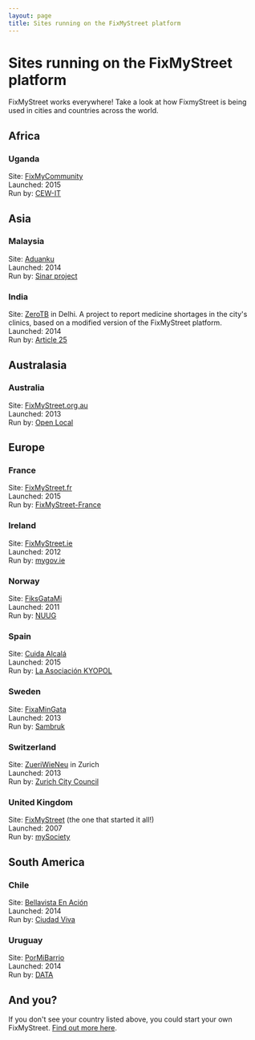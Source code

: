 ```yaml
---
layout: page
title: Sites running on the FixMyStreet platform
---
```


<H1>Sites running on the FixMyStreet platform</H1>

FixMyStreet works everywhere! Take a look at how FixmyStreet is being
used in cities and countries across the world.

<h2>Africa</h2>
<h3>Uganda</h3>
Site: <a href="http://fixmycommunity.ug/">FixMyCommunity</a>
<br>
Launched: 2015
<br>
Run by: <a href="http://cewit.or.ug">CEW-IT</a>

<h2>Asia</h2>
<h3>Malaysia</h3>
Site: <a href="http://aduanku.my/">Aduanku</a>
<br>
Launched: 2014
<br>
Run by: <a href="http://sinarproject.org/">Sinar project</a>

<h3>India</h3>
Site: <a href="http://zerotb.mysociety.org/">ZeroTB</a> in Delhi. A
project to report medicine shortages in the city's clinics, based on a
modified version of the FixMyStreet platform.
<br>
Launched: 2014
<br>
Run by: <a href="http://www.article-25.org/">Article 25</a>

<h2>Australasia</h2>
<h3>Australia</h3>
Site: <a href="http://www.fixmystreet.org.au/">FixMyStreet.org.au</a> 
<br>
Launched: 2013
<br>
Run by: <a href="http://www.openlocal.org.au/">Open Local</a>

<h2>Europe</h2>

<h3>France</h3>
Site: <a href="http://www.fixmystreet.fr/">FixMyStreet.fr</a>
<br>
Launched: 2015
<br>
Run by: <a href="http://www.fixmystreet-france.fr/">FixMyStreet-France</a>

<h3>Ireland</h3>
Site: <a href="http://fixmystreet.ie/">FixMyStreet.ie</a>
<br>
Launched: 2012
<br>
Run by: <a href="http://mygov.ie/">mygov.ie</a>

<h3>Norway</h3>
Site: <a href="http://www.fiksgatami.no/">FiksGataMi</a>
<br>
Launched: 2011
<br>
Run by: <a href="http://www.nuug.no/">NUUG</a>

<h3>Spain</h3>
Site: <a href="http://cuida.alcala.org/">Cuida Alcalá</a>
<br>
Launched: 2015
<br>
Run by: <a href="http://www.kyopol.net">La Asociación KYOPOL</a>

<h3>Sweden</h3>
Site: <a href="http://www.fixamingata.se/">FixaMinGata</a>
<br>
Launched: 2013
<br>
Run by: <a href="http://sambruk.se/">Sambruk</a>

<h3>Switzerland</h3>
Site: <a href="https://www.zueriwieneu.ch/">ZueriWieNeu</a> in Zurich
<br>
Launched: 2013
<br>
Run by: <a href="https://www.stadt-zuerich.ch/portal">Zurich City
Council</a>

<h3>United Kingdom</h3>
Site: <a href="https://www.fixmystreet.com/">FixMyStreet</a> (the one that started it all!)
<br>
Launched: 2007
<br>
Run by: <a href="https://www.mysociety.org/">mySociety</a>


<h2>South America</h2>

<h3>Chile</h3>
Site: <a href="http://bellavistaenaccion.cl/">Bellavista En Ación</a>
<br>
Launched: 2014
<br>
Run by: <a href="http://www.ciudadviva.cl/">Ciudad Viva</a>

<h3>Uruguay</h3>
Site: <a href="http://www.pormibarrio.uy/">PorMiBarrio</a>
<br>
Launched: 2014
<br>
Run by: <a href="http://www.datauy.org/">DATA</a>

<h2>And you?</h2>

If you don't see your country listed above, you could start your own
FixMyStreet. <a href="/overview/">Find out more here</a>.
